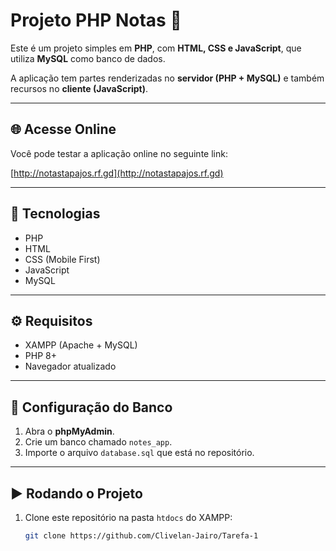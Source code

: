 # Projeto PHP Notas 📝

Este é um projeto simples em **PHP**, com **HTML, CSS e JavaScript**, que utiliza **MySQL** como banco de dados.

A aplicação tem partes renderizadas no **servidor (PHP + MySQL)** e também recursos no **cliente (JavaScript)**.

---

## 🌐 Acesse Online
Você pode testar a aplicação online no seguinte link:

[http://notastapajos.rf.gd](http://notastapajos.rf.gd)

---

## 🚀 Tecnologias
- PHP
- HTML
- CSS (Mobile First)
- JavaScript
- MySQL

---

## ⚙️ Requisitos
- XAMPP (Apache + MySQL)
- PHP 8+
- Navegador atualizado

---

## 📂 Configuração do Banco
1. Abra o **phpMyAdmin**.
2. Crie um banco chamado `notes_app`.
3. Importe o arquivo `database.sql` que está no repositório.

---

## ▶️ Rodando o Projeto
1. Clone este repositório na pasta `htdocs` do XAMPP:
   ```bash
   git clone https://github.com/Clivelan-Jairo/Tarefa-1

